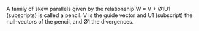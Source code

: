 A family of skew parallels given by the relationship W = V + Ø1U1 (subscripts) is called a pencil. V is the guide vector and U1 (subscript) the null-vectors of the pencil, and Ø1 the divergences.